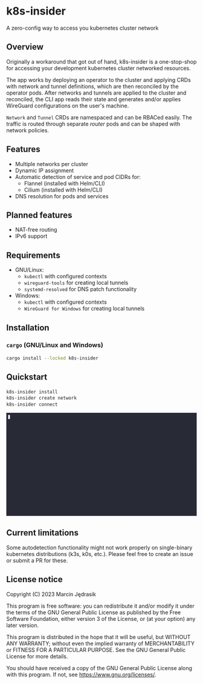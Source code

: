 # k8s-insider
A zero-config way to access you kubernetes cluster network

## Overview
Originally a workaround that got out of hand, k8s-insider is a one-stop-shop for accessing your development kubernetes cluster networked resources.

The app works by deploying an operator to the cluster and applying CRDs with network and tunnel definitions, which are then reconciled by the operator pods. After networks and tunnels are applied to the cluster and reconciled, the CLI app reads their state and generates and/or applies WireGuard configurations on the user's machine.

`Network` and `Tunnel` CRDs are namespaced and can be RBACed easily. The traffic is routed through separate _router_ pods and can be shaped with network policies.

## Features
 - Multiple networks per cluster
 - Dynamic IP assignment
 - Automatic detection of service and pod CIDRs for:
   - Flannel (installed with Helm/CLI)
   - Cilium (installed with Helm/CLI)
 - DNS resolution for pods and services

## Planned features
 - NAT-free routing
 - IPv6 support

## Requirements
 - GNU/Linux:
   - `kubectl` with configured contexts
   - `wireguard-tools` for creating local tunnels
   - `systemd-resolved` for DNS patch functionality
 - Windows:
   - `kubectl` with configured contexts
   - `WireGuard for Windows` for creating local tunnels

## Installation
### `cargo` (GNU/Linux and Windows)
```bash
cargo install --locked k8s-insider
```

<!--### `krew` (GNU/Linux and Windows)
```bash
kubectl krew install insider
```

When installing with `kubectl krew` the app will be accessible through `kubectl insider` command instead of the regular `k8s-insider`.-->

## Quickstart
```bash
k8s-insider install
k8s-insider create network
k8s-insider connect
```

![Demo](demo.gif)

## Current limitations
Some autodetection functionality might not work properly on single-binary kubernetes distributions (k3s, k0s, etc.). Please feel free to create an issue or submit a PR for these.

## License notice
Copyright (C) 2023 Marcin Jędrasik

This program is free software: you can redistribute it and/or modify it under the terms of the GNU General Public License as published by the Free Software Foundation, either version 3 of the License, or (at your option) any later version.

This program is distributed in the hope that it will be useful, but WITHOUT ANY WARRANTY; without even the implied warranty of MERCHANTABILITY or FITNESS FOR A PARTICULAR PURPOSE. See the GNU General Public License for more details.

You should have received a copy of the GNU General Public License along with this program. If not, see <https://www.gnu.org/licenses/>. 